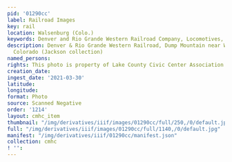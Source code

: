 ```yaml
---
pid: '01290cc'
label: Railroad Images
key: rail
location: Walsenburg (Colo.)
keywords: Denver and Rio Grande Western Railroad Company, Locomotives, Railroad, Mountains
description: Denver & Rio Grande Western Railroad, Dump Mountain near Walsenburg,
  Colorado (Jackson collection)
named_persons: 
rights: This photo is property of Lake County Civic Center Association.
creation_date: 
ingest_date: '2021-03-30'
latitude: 
longitude: 
format: Photo
source: Scanned Negative
order: '1214'
layout: cmhc_item
thumbnail: "/img/derivatives/iiif/images/01290cc/full/250,/0/default.jpg"
full: "/img/derivatives/iiif/images/01290cc/full/1140,/0/default.jpg"
manifest: "/img/derivatives/iiif/01290cc/manifest.json"
collection: cmhc
! '': 
---
```

